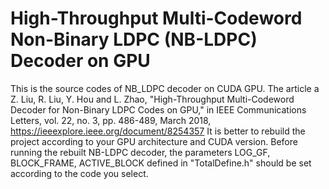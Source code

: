 # High-Throughput Multi-Codeword Non-Binary LDPC (NB-LDPC) Decoder on GPU
This is the source codes of NB_LDPC decoder on CUDA GPU. The article a
Z. Liu, R. Liu, Y. Hou and L. Zhao, "High-Throughput Multi-Codeword Decoder for Non-Binary LDPC Codes on GPU," in IEEE Communications Letters, vol. 22, no. 3, pp. 486-489, March 2018,  https://ieeexplore.ieee.org/document/8254357
It is better to rebuild the project according to your GPU architecture and CUDA version. Before running the rebuilt NB-LDPC decoder, the parameters LOG_GF, BLOCK_FRAME, ACTIVE_BLOCK defined in "TotalDefine.h" should be set according to the code you select.
